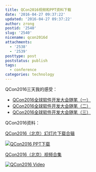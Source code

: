 ```yaml
---
title: QCon2016视频和PPT资料下载
date: '2016-04-27 09:37:22'
updated: '2016-04-27 09:37:22'
author: zrong
postid: '2540'
slug: '2540'
nicename: qcon2016d
attachments:
  - '2538'
  - '2539'
posttype: post
poststatus: publish
tags:
  - conference
categories: technology
---
```


QCon2016三天我的感受：

- [QCon2016全球软件开发大会随笔（一）][2]
- [QCon2016全球软件开发大会随笔（二）][3]
- [QCon2016全球软件开发大会随笔（三）][4]

QCon2016资料：
<!--more-->

[QCon2016（北京）幻灯片下载合辑][1]

[![QCon2016 PPT下载][51]][1]

[QCon2016（北京）视频合集][5]

[![QCon2016 Video][52]][5]

[1]: http://ppt.geekbang.org/qconbj2016
[2]: http://blog.zengrong.net/post/2521.html
[3]: http://blog.zengrong.net/post/2528.html
[4]: http://blog.zengrong.net/post/2537.html
[5]: http://daxue.qq.com/content/special/id/20
[51]: /uploads/2016/04/qcon2016ppt.jpg
[52]: /uploads/2016/04/qcon2016video.jpg
